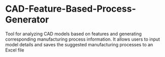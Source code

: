 # CAD-Feature-Based-Process-Generator
Tool for analyzing CAD models based on features and generating corresponding manufacturing process information. It allows users to input model details and saves the suggested manufacturing processes to an Excel file
